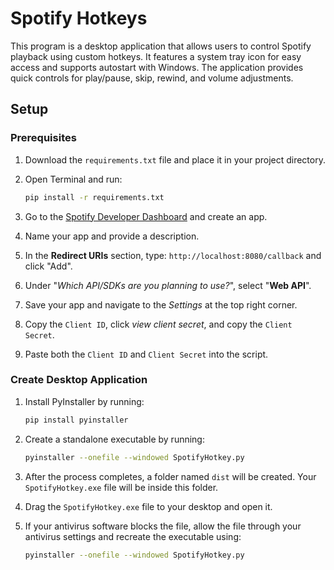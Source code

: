 # Spotify Hotkeys

This program is a desktop application that allows users to control Spotify playback using custom hotkeys. It features a system tray icon for easy access and supports autostart with Windows. The application provides quick controls for play/pause, skip, rewind, and volume adjustments.

## Setup

### Prerequisites
1. Download the `requirements.txt` file and place it in your project directory.
2. Open Terminal and run:
    ```sh
    pip install -r requirements.txt
    ```

3. Go to the [Spotify Developer Dashboard](https://developer.spotify.com/dashboard) and create an app.
4. Name your app and provide a description.
5. In the **Redirect URIs** section, type: `http://localhost:8080/callback` and click "Add".
6. Under "*Which API/SDKs are you planning to use?*", select "**Web API**".
7. Save your app and navigate to the *Settings* at the top right corner.
8. Copy the `Client ID`, click *view client secret*, and copy the `Client Secret`.
9. Paste both the `Client ID` and `Client Secret` into the script.

### Create Desktop Application
1. Install PyInstaller by running:
    ```sh
    pip install pyinstaller
    ```

2. Create a standalone executable by running:
    ```sh
    pyinstaller --onefile --windowed SpotifyHotkey.py
    ```

3. After the process completes, a folder named `dist` will be created. Your `SpotifyHotkey.exe` file will be inside this folder.
4. Drag the `SpotifyHotkey.exe` file to your desktop and open it.
5. If your antivirus software blocks the file, allow the file through your antivirus settings and recreate the executable using:
    ```sh
    pyinstaller --onefile --windowed SpotifyHotkey.py
    ```
